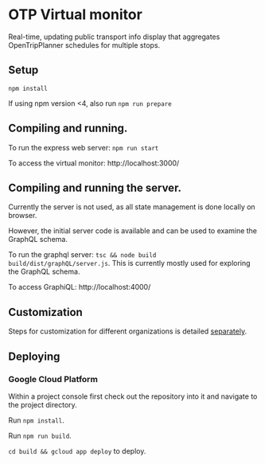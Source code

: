 # OTP Virtual monitor

Real-time, updating public transport info display that aggregates OpenTripPlanner schedules for multiple stops.

## Setup

`npm install`

If using npm version <4, also run `npm run prepare`

## Compiling and running.

To run the express web server: `npm run start`

To access the virtual monitor: http://localhost:3000/

## Compiling and running the server.

Currently the server is not used, as all state management is done locally on browser.

However, the initial server code is available and can be used to examine the GraphQL schema.

To run the graphql server: `tsc && node build build/dist/graphQL/server.js`. This is currently mostly used for exploring the GraphQL schema.

To access GraphiQL: http://localhost:4000/

## Customization

Steps for customization for different organizations is detailed [separately](Customization.md).

## Deploying

### Google Cloud Platform

Within a project console first check out the repository into it and navigate to the project directory.

Run `npm install`.

Run `npm run build`.

`cd build && gcloud app deploy` to deploy.
